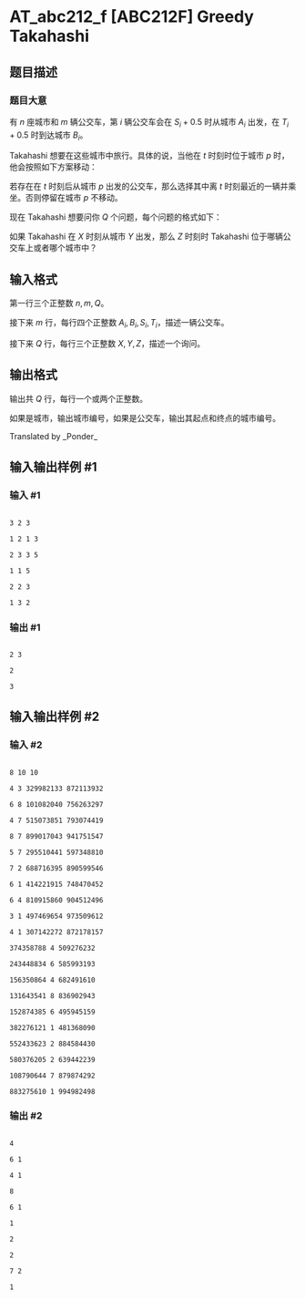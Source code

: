 # AT_abc212_f [ABC212F] Greedy Takahashi

## 题目描述

### 题目大意

有 $n$ 座城市和 $m$ 辆公交车，第 $i$ 辆公交车会在 $S_i+0.5$ 时从城市 $A_i$ 出发，在 $T_i+0.5$ 时到达城市 $B_i$。

Takahashi 想要在这些城市中旅行。具体的说，当他在 $t$ 时刻时位于城市 $p$ 时，他会按照如下方案移动：

若存在在 $t$ 时刻后从城市 $p$ 出发的公交车，那么选择其中离 $t$ 时刻最近的一辆并乘坐。否则停留在城市 $p$ 不移动。

现在 Takahashi 想要问你 $Q$ 个问题，每个问题的格式如下：

如果 Takahashi 在 $X$ 时刻从城市 $Y$ 出发，那么 $Z$ 时刻时 Takahashi 位于哪辆公交车上或者哪个城市中？

## 输入格式

第一行三个正整数 $n,m,Q$。

接下来 $m$ 行，每行四个正整数 $A_i,B_i,S_i,T_i$，描述一辆公交车。

接下来 $Q$ 行，每行三个正整数 $X,Y,Z$，描述一个询问。

## 输出格式

输出共 $Q$ 行，每行一个或两个正整数。

如果是城市，输出城市编号，如果是公交车，输出其起点和终点的城市编号。

Translated by \_Ponder_

## 输入输出样例 #1

### 输入 #1

```
3 2 3
1 2 1 3
2 3 3 5
1 1 5
2 2 3
1 3 2
```

### 输出 #1

```
2 3
2
3
```

## 输入输出样例 #2

### 输入 #2

```
8 10 10
4 3 329982133 872113932
6 8 101082040 756263297
4 7 515073851 793074419
8 7 899017043 941751547
5 7 295510441 597348810
7 2 688716395 890599546
6 1 414221915 748470452
6 4 810915860 904512496
3 1 497469654 973509612
4 1 307142272 872178157
374358788 4 509276232
243448834 6 585993193
156350864 4 682491610
131643541 8 836902943
152874385 6 495945159
382276121 1 481368090
552433623 2 884584430
580376205 2 639442239
108790644 7 879874292
883275610 1 994982498
```

### 输出 #2

```
4
6 1
4 1
8
6 1
1
2
2
7 2
1
```